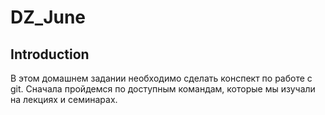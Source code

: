 # DZ_June
## Introduction
В этом домашнем задании необходимо сделать конспект по работе с git.
Сначала пройдемся по доступным командам, которые мы изучали на лекциях и семинарах.
